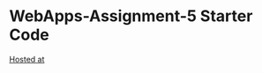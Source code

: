 # WebApps-Assignment-5 Starter Code
[Hosted at](https://44-563-webapps-f21.github.io/webapps-s21-assignment-5-bhavana51197/animals.html)